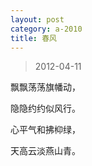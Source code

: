 ```yaml
---
layout: post
category: a-2010
title: 春风
---
```


> 2012-04-11

飘飘荡荡旗幡动，

隐隐约约似风行。

心平气和拂枊绿，

天高云淡燕山青。